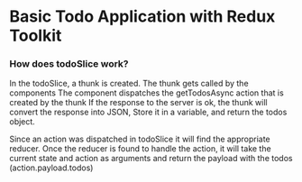 # Basic Todo Application with Redux Toolkit


### How does todoSlice work? 

In the todoSlice, a thunk is created. 
The thunk gets called by the components
The component dispatches the getTodosAsync action that is created by the thunk
If the response to the server is ok, the thunk will convert the response into JSON,
Store it in a variable, 
and return the todos object. 

Since an action was dispatched in todoSlice it will find the appropriate reducer. 
Once the reducer is found to handle the action, it will take the current state and action as arguments and return the payload with the todos
(action.payload.todos)


